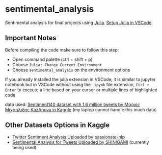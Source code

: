 # sentimental_analysis
Sentimental analysis for final projects using [Julia](https://julialang.org). [Setup Julia in VSCode](https://code.visualstudio.com/docs/languages/julia)

## Important Notes
Before compiling the code make sure to follow this step:
- Open command palette (ctrl + shift + p)
- Choose `Julia: Change Current Environment`
- Choose `sentimental_analysis` on the environment options

If you already installed the julia extension in VSCode, it is similar to jupyter notebook but in VSCode without using the `.ipynb` file extension, `Ctrl + Enter` to execute a line based on your cursor or multiple lines of highlighted code

data used: [Sentiment140 dataset with 1.6 million tweets by Μαριος Μιχαηλιδης KazAnova in Kaggle](https://www.kaggle.com/datasets/kazanova/sentiment140/code?datasetId=2477&searchQuery=SVM) (my laptop cannot handle this much data)

## Other Datasets Options in Kaggle
- [Twitter Sentiment Analysis Uploaded by passionate-nlp](https://www.kaggle.com/datasets/jp797498e/twitter-entity-sentiment-analysis)
- [Sentimental Analysis for Tweets Uploaded by SHINIGAMI](https://www.kaggle.com/datasets/gargmanas/sentimental-analysis-for-tweets) (currently being used)